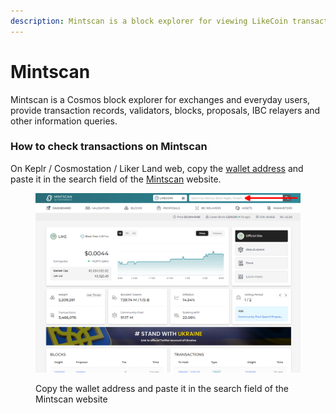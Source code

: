 ```yaml
---
description: Mintscan is a block explorer for viewing LikeCoin transactions
---
```


# Mintscan

Mintscan is a Cosmos block explorer for exchanges and everyday users, provide transaction records, validators, blocks, proposals, IBC relayers and other information queries.

### How to check transactions on Mintscan

On Keplr / Cosmostation / Liker Land web, copy the [wallet address](../wallet-address.md) and paste it in the search field of the [Mintscan](https://www.mintscan.io/likecoin) website.

<figure><img src="../../../.gitbook/assets/Mintscan (1).png" alt=""><figcaption><p>Copy the wallet address and paste it in the search field of the Mintscan website</p></figcaption></figure>
